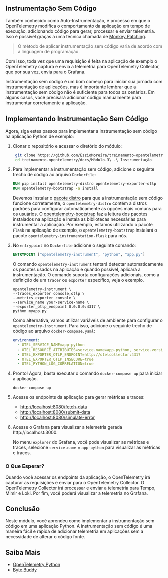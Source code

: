 ## Instrumentação Sem Código

Também conhecido como Auto-Instrumentação, é processo em que o OpenTelemetry modifica o comportamento da aplicação em tempo de execução, adicionando código para gerar, processar e enviar telemetria. Isso é possível graças a uma técnica chamada de [Monkey Patching](https://en.wikipedia.org/wiki/Monkey_patch).

> O método de aplicar instrumentação sem código varia de acordo com a linguagem de programação. 

Com isso, toda vez que uma requisição é feita na aplicação de exemplo o OpenTelemetry captura e envia a telemetria para OpenTelemetry Collector, que por sua vez, envia para o Grafana.

Instrumentação sem código é um bom começo para iniciar sua jornada com instrumentação de aplicações, mas é importante lembrar que a instrumentação sem código não é suficiente para todos os cenários. Em alguns casos, você precisará adicionar código manualmente para instrumentar corretamente a aplicação.

## Implementando Instrumentação Sem Código

Agora, siga estes passos para implementar a instrumentação sem código na aplicação Python de exemplo:

1. Clonar o repositório e acessar o diretório do módulo:

   ```bash
    git clone https://github.com/EzzioMoreira/treinamento-opentelemetry.git
    cd treinamento-opentelemetry/docs/Módulo-3\ -\ Instrumentação
    ```

1. Para implementar a instrumentação sem código, adicione o seguinte trecho de código ao arquivo `Dockerfile`:

    ```Dockerfile
    RUN pip install opentelemetry-distro opentelemetry-exporter-otlp 
    RUN opentelemetry-bootstrap -a install
    ```

    Devemos instalar o [pacote distro](https://opentelemetry.io/docs/languages/python/distro/) para que a instrumentação sem código funcione corretamente, o `opentelemetry-distro` contém a distros padrões para configurar automaticamente as opções mais comuns para os usuários. O [opentelemetry-bootstrap](https://github.com/open-telemetry/opentelemetry-python-contrib/tree/main/opentelemetry-instrumentation#opentelemetry-bootstrap) faz a leitura dos pacotes instalados na aplicação e instala as bibliotecas necessárias para instrumentar a aplicação. Por exemplo, estamos utilizando o pacote `Flask` na aplicação de exemplo, o `opentelemetry-bootstrap` instalará o pacote `opentelemetry-instrumentation-flask` para nós.

1. No `entrypoint` no `Dockerfile` adicione o seguinte comando:

    ```Dockerfile
    ENTRYPOINT ["opentelemetry-instrument", "python", "app.py"]
    ```

    O comando `opentelemetry-instrument` tentará detectar automaticamente os pacotes usados na aplicação e quando possível, aplicará a instrumentação. O comando suporta configurações adicionais, como a definição de um `tracer` ou `exporter` específico, veja o exemplo.

    ```shell
    opentelemetry-instrument \
    --traces_exporter console,otlp \
    --metrics_exporter console \
    --service_name your-service-name \
    --exporter_otlp_endpoint 0.0.0.0:4317 \
    python myapp.py
    ```

    Como alternativa, vamos utilizar variáveis de ambiente para configurar o `opentelemetry-instrument`. Para isso, adicione o seguinte trecho de código ao arquivo `docker-compose.yaml`:

    ```yaml
    environment:
      - OTEL_SERVICE_NAME=app-python
      - OTEL_RESOURCE_ATTRIBUTES=service.name=app-python, service.version=1.0.0, service.env=dev
      - OTEL_EXPORTER_OTLP_ENDPOINT=http://otelcollector:4317
      - OTEL_EXPORTER_OTLP_INSECURE=true
      - OTEL_PYTHON_LOG_CORRELATION=true
    ```

1. Pronto! Agora, basta executar o comando `docker-compose up` para iniciar a aplicação.

    ```shell
    docker-compose up
    ```

1. Acesse os endpoints da aplicação para gerar métricas e traces:

   - [http://localhost:8080/fetch-data](http://localhost:8080/fetch-data)
   - [http://localhost:8080/submit-data](http://localhost:8080/submit-data)
   - [http://localhost:8080/simulate-error](http://localhost:8080/simulate-error)
   
1. Acesse o Grafana para visualizar a telemetria gerada http://localhost:3000.

    No menu `explorer` do Grafana, você pode visualizar as métricas e traces, selecione `service.name` = `app-python` para visualizar as métricas e traces.

### O Que Esperar?

Quando você acessar os endpoints da aplicação, o OpenTelemetry irá capturar as requisições e enviar para o OpenTelemetry Collector. O OpenTelemetry Collector irá processar e enviar a telemetria para Tempo, Mimir e Loki. Por fim, você poderá visualizar a telemetria no Grafana.

## Conclusão

Neste módulo, você aprendeu como implementar a instrumentação sem código em uma aplicação Python. A instrumentação sem código é uma maneira fácil e rápida de adicionar telemetria em aplicações sem a necessidade de alterar o código fonte.

## Saiba Mais

- [OpenTelemetry Python](https://opentelemetry.io/docs/zero-code/)
- [Byte Buddy](https://bytebuddy.net/#/)
